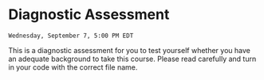 # Diagnostic Assessment

```{admonition} Due
Wednesday, September 7, 5:00 PM EDT
```
This is a diagnostic assessment for you to test yourself whether you have 
an adequate background to take this course.
Please read carefully and turn in your code with the correct file name.